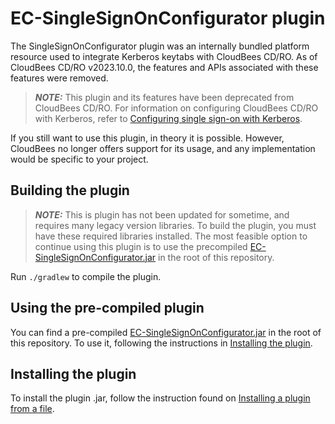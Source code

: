 # EC-SingleSignOnConfigurator plugin

The SingleSignOnConfigurator plugin was an internally bundled platform resource used to integrate Kerberos keytabs with CloudBees CD/RO. As of CloudBees CD/RO v2023.10.0, the features and APIs associated with these features were removed.

> **_NOTE:_** This plugin and its features have been deprecated from CloudBees CD/RO.
> For information on configuring CloudBees CD/RO with Kerberos, refer to [Configuring single sign-on with Kerberos](https://docs.cloudbees.com/docs/cloudbees-sda/latest/configure/kerberos-sso).

If you still want to use this plugin, in theory it is possible. However, CloudBees no longer offers support for its usage, and any implementation would be specific to your project.

## Building the plugin

> **_NOTE:_** This is plugin has not been updated for sometime, and requires many legacy version libraries. To build the plugin, you must have these required libraries installed.
> The most feasible option to continue using this plugin is to use the precompiled [EC-SingleSignOnConfigurator.jar](https://github.com/electric-cloud-community/EC-SingleSignOnConfigurator/blob/main/EC-SingleSignOnConfigurator.jar) in the root of this repository.

Run `./gradlew` to compile the plugin.

## Using the pre-compiled plugin

You can find a pre-compiled [EC-SingleSignOnConfigurator.jar](https://github.com/electric-cloud-community/EC-SingleSignOnConfigurator/blob/main/EC-SingleSignOnConfigurator.jar) in the root of this repository. To use it, following the instructions in [Installing the plugin](#installing-the-plugin).

## Installing the plugin

To install the plugin .jar, follow the instruction found on [Installing a plugin from a file](https://docs.cloudbees.com/docs/cloudbees-cd/latest/plugin-manager/install-plugins#_installing_a_plugin_from_a_file). 

